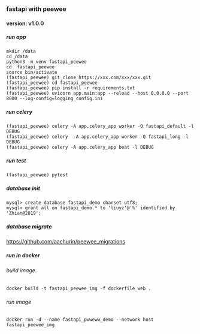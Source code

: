 ### fastapi with peewee
#### version: v1.0.0


##### run app

```shell script
mkdir /data
cd /data
python3 -m venv fastapi_peewee
cd  fastapi_peewee
source bin/activate
(fastapi_peewee) git clone https://xxx.com/xxx/xxx.git
(fastapi_peewee) cd fastapi_peewee
(fastapi_peewee) pip install -r requirements.txt
(fastapi_peewee) uvicorn app.main:app --reload --host 0.0.0.0 --port 8000 --log-config=logging_config.ini
```


##### run celery

```shell script
(fastapi_peewee) celery -A app.celery_app worker -Q fastapi_default -l DEBUG
(fastapi_peewee) celery  -A app.celery_app worker -Q fastapi_long -l DEBUG
(fastapi_peewee) celery -A app.celery_app beat -l DEBUG
```

##### run test

```shell script
(fastapi_peewee) pytest

```

##### database init

```shell script
mysql> create database fastapi_demo charset utf8;
mysql> grant all on fastapi_demo.* to 'liuyz'@'%' identified by 'Zhian@2019';
```

##### database migrate

<https://github.com/aachurin/peewee_migrations>


##### run in docker
###### build image
```shell script
docker build -t fastapi_peewee_img -f dockerfile_web .
```
###### run image
```shell script
docker run -d --name fastapi_pwweww_demo --network host fastapi_peewee_img
```
